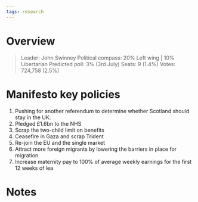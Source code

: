 ```yaml
---
tags: research
---
```

# Overview

> Leader: John Swinney
> Political compass: 20% Left wing | 10% Libertarian
> Predicted poll: 3% (3rd July)
> Seats: 9 (1.4%)
> Votes: 724,758 (2.5%)

# Manifesto key policies

1. Pushing for another referendum to determine whether Scotland should stay in the UK.
2. Pledged £1.6bn to the NHS
3. Scrap the two-child limit on benefits
4. Ceasefire in Gaza and scrap Trident
5. Re-join the EU and the single market
6. Attract more foreign migrants by lowering the barriers in place for migration
7. Increase maternity pay to 100% of average weekly earnings for the first 12 weeks of lea

# Notes

